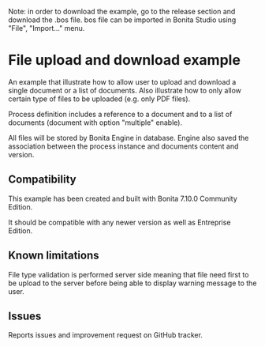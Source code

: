 Note: in order to download the example, go to the release section and download the .bos file. bos file can be imported in Bonita Studio using "File", "Import..." menu.

# File upload and download example

An example that illustrate how to allow user to upload and download a single document or a list of documents.
Also illustrate how to only allow certain type of files to be uploaded (e.g. only PDF files).

Process definition includes a reference to a document and to a list of documents (document with option "multiple" enable).

All files will be stored by Bonita Engine in database.
Engine also saved the association between the process instance and documents content and version.

## Compatibility
This example has been created and built with Bonita 7.10.0 Community Edition.

It should be compatible with any newer version as well as Entreprise Edition.

## Known limitations
File type validation is performed server side meaning that file need first to be upload to the server before being able to display warning message to the user.

## Issues
Reports issues and improvement request on GitHub tracker.

